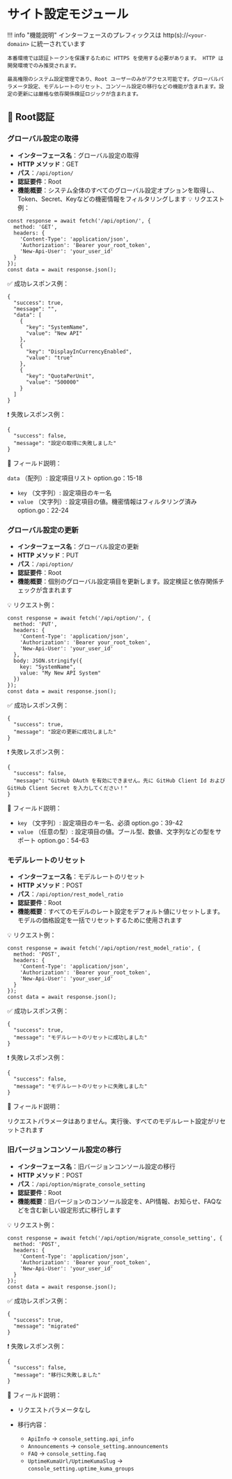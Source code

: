 # サイト設定モジュール

!!! info "機能説明"
    インターフェースのプレフィックスは http(s)://`<your-domain>` に統一されています

    本番環境では認証トークンを保護するために HTTPS を使用する必要があります。 HTTP は開発環境でのみ推奨されます。

    最高権限のシステム設定管理であり、Root ユーザーのみがアクセス可能です。グローバルパラメータ設定、モデルレートのリセット、コンソール設定の移行などの機能が含まれます。設定の更新には厳格な依存関係検証ロジックが含まれます。

## 🔐 Root認証

### グローバル設定の取得
- **インターフェース名**：グローバル設定の取得
- **HTTP メソッド**：GET
- **パス**：`/api/option/`
- **認証要件**：Root
- **機能概要**：システム全体のすべてのグローバル設定オプションを取得し、Token、Secret、Keyなどの機密情報をフィルタリングします
💡 リクエスト例：

```
const response = await fetch('/api/option/', {  
  method: 'GET',  
  headers: {  
    'Content-Type': 'application/json',  
    'Authorization': 'Bearer your_root_token',
    'New-Api-User': 'your_user_id'
  }  
});  
const data = await response.json();
```

✅ 成功レスポンス例：

```
{  
  "success": true,  
  "message": "",  
  "data": [  
    {  
      "key": "SystemName",  
      "value": "New API"  
    },  
    {  
      "key": "DisplayInCurrencyEnabled",  
      "value": "true"  
    },  
    {  
      "key": "QuotaPerUnit",  
      "value": "500000"  
    }  
  ]  
}
```

❗ 失敗レスポンス例：

```
{  
  "success": false,  
  "message": "設定の取得に失敗しました"  
}
```

🧾 フィールド説明：

`data` （配列）: 設定項目リスト option.go：15-18

- `key` （文字列）: 設定項目のキー名
- `value` （文字列）: 設定項目の値。機密情報はフィルタリング済み option.go：22-24


### グローバル設定の更新

- **インターフェース名**：グローバル設定の更新
- **HTTP メソッド**：PUT
- **パス**：`/api/option/`
- **認証要件**：Root
- **機能概要**：個別のグローバル設定項目を更新します。設定検証と依存関係チェックが含まれます

💡 リクエスト例：

```
const response = await fetch('/api/option/', {  
  method: 'PUT',  
  headers: {  
    'Content-Type': 'application/json',  
    'Authorization': 'Bearer your_root_token',
    'New-Api-User': 'your_user_id'
  },  
  body: JSON.stringify({  
    key: "SystemName",  
    value: "My New API System"  
  })  
});  
const data = await response.json();
```

✅ 成功レスポンス例：

```
{  
  "success": true,  
  "message": "設定の更新に成功しました"  
}
```

❗ 失敗レスポンス例：

```
{  
  "success": false,  
  "message": "GitHub OAuth を有効にできません。先に GitHub Client Id および GitHub Client Secret を入力してください！"  
}
```

🧾 フィールド説明：

- `key` （文字列）: 設定項目のキー名、必須 option.go：39-42
- `value` （任意の型）: 設定項目の値。ブール型、数値、文字列などの型をサポート option.go：54-63

### モデルレートのリセット

- **インターフェース名**：モデルレートのリセット
- **HTTP メソッド**：POST
- **パス**：`/api/option/rest_model_ratio`
- **認証要件**：Root
- **機能概要**：すべてのモデルのレート設定をデフォルト値にリセットします。モデルの価格設定を一括でリセットするために使用されます

💡 リクエスト例：

```
const response = await fetch('/api/option/rest_model_ratio', {  
  method: 'POST',  
  headers: {  
    'Content-Type': 'application/json',  
    'Authorization': 'Bearer your_root_token',
    'New-Api-User': 'your_user_id'
  }  
});  
const data = await response.json();
```

✅ 成功レスポンス例：

```
{  
  "success": true,  
  "message": "モデルレートのリセットに成功しました"  
}
```

❗ 失敗レスポンス例：

```
{  
  "success": false,  
  "message": "モデルレートのリセットに失敗しました"  
}
```

🧾 フィールド説明：

リクエストパラメータはありません。実行後、すべてのモデルレート設定がリセットされます

### 旧バージョンコンソール設定の移行

- **インターフェース名**：旧バージョンコンソール設定の移行
- **HTTP メソッド**：POST
- **パス**：`/api/option/migrate_console_setting`
- **認証要件**：Root
- **機能概要**：旧バージョンのコンソール設定を、API情報、お知らせ、FAQなどを含む新しい設定形式に移行します

💡 リクエスト例：

```
const response = await fetch('/api/option/migrate_console_setting', {  
  method: 'POST',  
  headers: {  
    'Content-Type': 'application/json',  
    'Authorization': 'Bearer your_root_token',
    'New-Api-User': 'your_user_id'
  }  
});  
const data = await response.json();
```

✅ 成功レスポンス例：

```
{  
  "success": true,  
  "message": "migrated"  
}
```

❗ 失敗レスポンス例：

```
{  
  "success": false,  
  "message": "移行に失敗しました"  
}
```

🧾 フィールド説明：

- リクエストパラメータなし
- 移行内容：

    - `ApiInfo` → `console_setting.api_info` 
    - `Announcements` → `console_setting.announcements` 
    - `FAQ` → `console_setting.faq` 
    - `UptimeKumaUrl/UptimeKumaSlug` → `console_setting.uptime_kuma_groups`